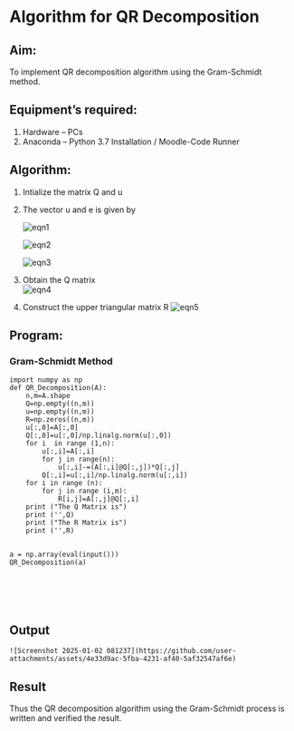 # Algorithm for QR Decomposition
## Aim:
To implement QR decomposition algorithm using the Gram-Schmidt method.
## Equipment’s required:
1.	Hardware – PCs
2.	Anaconda – Python 3.7 Installation / Moodle-Code Runner
## Algorithm:
1.	Intialize the matrix Q and u
2.	The vector u and e is given by

    ![eqn1](./ex4.jpg)

    ![eqn2](./ex6.jpg)

    ![eqn3](./ex3.jpg)

3.	Obtain the Q matrix   
    ![eqn4](./ex1.jpg)
4.	Construct the upper triangular matrix R
    ![eqn5](./ex2.jpg)



## Program:
### Gram-Schmidt Method
```
import numpy as np
def QR_Decomposition(A):
    n,m=A.shape
    Q=np.empty((n,m))
    u=np.empty((n,m))
    R=np.zeros((n,m))
    u[:,0]=A[:,0]
    Q[:,0]=u[:,0]/np.linalg.norm(u[:,0])
    for i  in range (1,n):
        u[:,i]=A[:,i]
        for j in range(n):
            u[:,i]-=(A[:,i]@Q[:,j])*Q[:,j]
        Q[:,i]=u[:,i]/np.linalg.norm(u[:,i])
    for i in range (n):
        for j in range (i,m):
            R[i,j]=A[:,j]@Q[:,i]
    print ("The Q Matrix is")
    print ('',Q)
    print ("The R Matrix is")
    print ('',R)

         
a = np.array(eval(input()))
QR_Decomposition(a)






```

## Output
```
![Screenshot 2025-01-02 081237](https://github.com/user-attachments/assets/4e33d9ac-5fba-4231-af40-5af32547af6e)

```

## Result
Thus the QR decomposition algorithm using the Gram-Schmidt process is written and verified the result.
